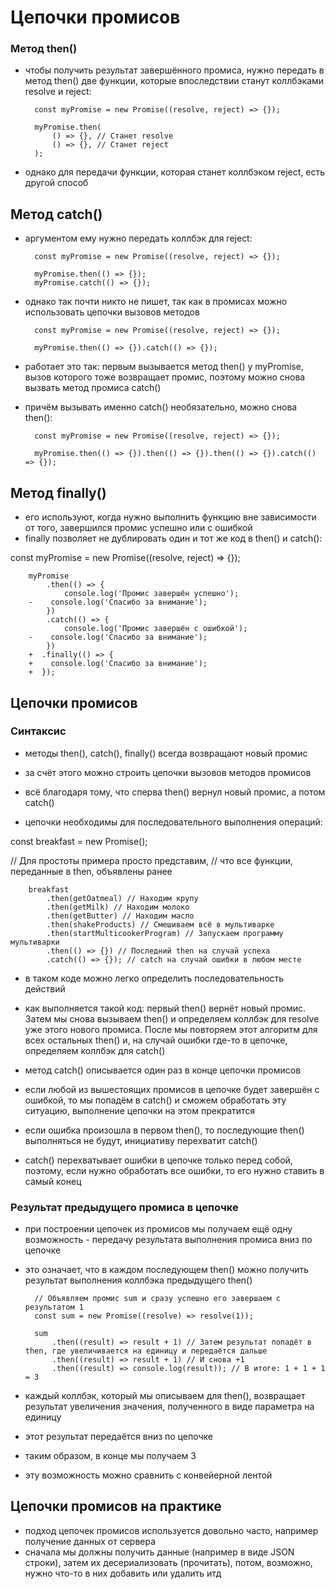 # Цепочки промисов #

### Метод then() ###

* чтобы получить результат завершённого промиса, нужно передать в метод then() две функции, которые впоследствии станут коллбэками resolve и reject:

		const myPromise = new Promise((resolve, reject) => {});

		myPromise.then(
			() => {}, // Станет resolve
			() => {}, // Станет reject
		);

* однако для передачи функции, которая станет коллбэком reject, есть другой способ

## Метод catch() ##

* аргументом ему нужно передать коллбэк для reject:

		const myPromise = new Promise((resolve, reject) => {});

		myPromise.then(() => {});
		myPromise.catch(() => {});

* однако так почти никто не пишет, так как в промисах можно использовать цепочки вызовов методов

		const myPromise = new Promise((resolve, reject) => {});

		myPromise.then(() => {}).catch(() => {});

* работает это так: первым вызывается метод then() у myPromise, вызов которого тоже возвращает промис, поэтому можно снова вызвать метод промиса catch()
* причём вызывать именно catch() необязательно, можно снова then():

		const myPromise = new Promise((resolve, reject) => {});

		myPromise.then(() => {}).then(() => {}).then(() => {}).catch(() => {});


## Метод finally() ##

* его используют, когда нужно выполнить функцию вне зависимости от того, завершился промис успешно или с ошибкой
* finally позволяет не дублировать один и тот же код в then() и catch():

const myPromise = new Promise((resolve, reject) => {});

		myPromise
			.then(() => {
				console.log('Промис завершён успешно');
		-    console.log('Спасибо за внимание');
			})
			.catch(() => {
				console.log('Промис завершён с ошибкой');
		-    console.log('Спасибо за внимание');
			})
		+  .finally(() => {
		+    console.log('Спасибо за внимание');
		+  });


## Цепочки промисов ##

### Синтаксис ###

* методы then(), catch(), finally() всегда возвращают новый промис
* за счёт этого можно строить цепочки вызовов методов промисов
* всё благодаря тому, что сперва then() вернул новый промис, а потом catch()

* цепочки необходимы для последовательного выполнения операций:

const breakfast = new Promise();

// Для простоты примера просто представим,
// что все функции, переданные в then, объявлены ранее

		breakfast
			.then(getOatmeal) // Находим крупу
			.then(getMilk) // Находим молоко
			.then(getButter) // Находим масло
			.then(shakeProducts) // Смешиваем всё в мультиварке
			.then(startMulticookerProgram) // Запускаем программу мультиварки
			.then(() => {}) // Последний then на случай успеха
			.catch(() => {}); // catch на случай ошибки в любом месте

* в таком коде можно легко определить последовательность действий
* как выполняется такой код:
первый then() вернёт новый промис. Затем мы снова вызываем then() и определяем коллбэк для resolve уже этого нового промиса. После мы повторяем этот алгоритм для всех остальных then() и, на случай ошибки где-то в цепочке, определяем коллбэк для catch()

* метод catch() описывается один раз в конце цепочки промисов
* если любой из вышестоящих промисов в цепочке будет завершён с ошибкой, то мы попадём в catch() и сможем обработать эту ситуацию, выполнение цепочки на этом прекратится
* если ошибка произошла в первом then(), то последующие then() выполняться не будут, инициативу перехватит catch()
* catch() перехватывает ошибки в цепочке только перед собой, поэтому, если нужно обработать все ошибки, то его нужно ставить в самый конец


### Результат предыдущего промиса в цепочке ###

* при построении цепочек из промисов мы получаем ещё одну возможность - передачу результата выполнения промиса вниз по цепочке
* это означает, что в каждом последующем then() можно получить результат выполнения коллбэка предыдущего then()

		// Объявляем промис sum и сразу успешно его завершаем с результатом 1
		const sum = new Promise((resolve) => resolve(1));

		sum
			.then((result) => result + 1) // Затем результат попадёт в then, где увеличивается на единицу и передаётся дальше
			.then((result) => result + 1) // И снова +1
			.then((result) => console.log(result)); // В итоге: 1 + 1 + 1 = 3

* каждый коллбэк, который мы описываем для then(), возвращает результат увеличения значения, полученного в виде параметра на единицу
* этот результат передаётся вниз по цепочке
* таким образом, в конце мы получаем 3
* эту возможность можно сравнить с конвейерной лентой


## Цепочки промисов на практике ##

* подход цепочек промисов используется довольно часто, например получение данных от сервера
* сначала мы должны получить данные (например в виде JSON строки), затем их десериализовать (прочитать), потом, возможно, нужно что-то в них добавить или удалить итд